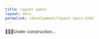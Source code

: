 ```yaml
---
title: Layout specs
layout: docs
permalink: /development/layout-specs.html
---
```


<p>👷👷‍♀️Under construction…</p>